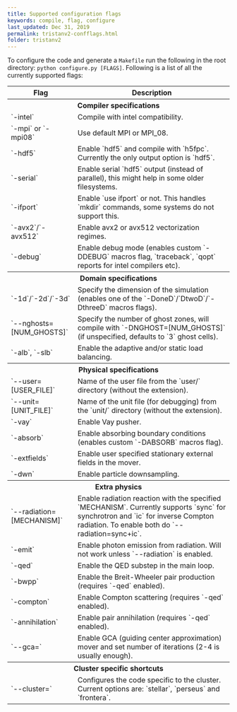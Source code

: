 ```yaml
---
title: Supported configuration flags
keywords: compile, flag, configure
last_updated: Dec 31, 2019
permalink: tristanv2-confflags.html
folder: tristanv2
---
```


To configure the code and generate a `Makefile` run the following in the root directory: `python configure.py [FLAGS]`. Following is a list of all the currently supported flags:

<table>
<colgroup>
<col width="30%" />
<col width="70%" />
</colgroup>
<thead>
<tr class="header">
<th>Flag</th>
<th>Description</th>
</tr>
</thead>
<tbody>


<tr class="header">
  <th colspan="2">Compiler specifications</th>
</tr>
<tr>
  <td markdown="span">
    `-intel`
  </td>
  <td markdown="span">
    Compile with intel compatibility.
  </td>
</tr>
<tr>
  <td markdown="span">
    `-mpi` or `-mpi08`
  </td>
  <td markdown="span">
    Use default MPI or MPI_08.
  </td>
</tr>
<tr>
  <td markdown="span">
    `-hdf5`
  </td>
  <td markdown="span">
    Enable `hdf5` and compile with `h5fpc`. Currently the only output option is `hdf5`.
  </td>
</tr>
<tr>
  <td markdown="span">
    `-serial`
  </td>
  <td markdown="span">
    Enable serial `hdf5` output (instead of parallel), this might help in some older filesystems.
  </td>
</tr>

<tr>
  <td markdown="span">
    `-ifport`
  </td>
  <td markdown="span">
    Enable `use ifport` or not. This handles `mkdir` commands, some systems do not support this.
  </td>
</tr>
<tr>
  <td markdown="span">
    `-avx2`/`-avx512`
  </td>
  <td markdown="span">
    Enable avx2 or avx512 vectorization regimes.
  </td>
</tr>

<tr>
  <td markdown="span">
    `-debug`
  </td>
  <td markdown="span">
    Enable debug mode (enables custom `-DDEBUG` macros flag, `traceback`, `qopt` reports for intel compilers etc).
  </td>
</tr>

<tr class="header">
  <th colspan="2">Domain specifications</th>
</tr>
<tr>
  <td markdown="span">
    `-1d`/`-2d`/`-3d`
  </td>
  <td markdown="span">
    Specify the dimension of the simulation (enables one of the `-DoneD`/`DtwoD`/`-DthreeD` macros flags).
  </td>
</tr>
<tr>
  <td markdown="span">
    `--nghosts=[NUM_GHOSTS]`
  </td>
  <td markdown="span">
    Specify the number of ghost zones, will compile with `-DNGHOST=[NUM_GHOSTS]` (if unspecified, defaults to `3` ghost cells).
  </td>
</tr>
<tr>
  <td markdown="span">
    `-alb`, `-slb`
  </td>
  <td markdown="span">
    Enable the adaptive and/or static load balancing.
  </td>
</tr>

<tr class="header">
  <th colspan="2">Physical specifications</th>
</tr>
<tr>
  <td markdown="span">
    `--user=[USER_FILE]`
  </td>
  <td markdown="span">
    Name of the user file from the `user/` directory (without the extension).
  </td>
</tr>
<tr>
  <td markdown="span">
    `--unit=[UNIT_FILE]`
  </td>
  <td markdown="span">
    Name of the unit file (for debugging) from the `unit/` directory (without the extension).
  </td>
</tr>
<tr>
  <td markdown="span">
    `-vay`
  </td>
  <td markdown="span">
    Enable Vay pusher.
  </td>
</tr>
<tr>
  <td markdown="span">
    `-absorb`
  </td>
  <td markdown="span">
    Enable absorbing boundary conditions (enables custom `-DABSORB` macros flag).
  </td>
</tr>
<tr>
  <td markdown="span">
    `-extfields`
  </td>
  <td markdown="span">
    Enable user specified stationary external fields in the mover.
  </td>
</tr>
<tr>
  <td markdown="span">
    `-dwn`
  </td>
  <td markdown="span">
    Enable particle downsampling.
  </td>
</tr>

<tr class="header">
  <th colspan="2">Extra physics</th>
</tr>
<tr>
  <td markdown="span">
    `--radiation=[MECHANISM]`
  </td>
  <td markdown="span">
    Enable radiation reaction with the specified `MECHANISM`. Currently supports `sync` for synchrotron and `ic` for inverse Compton radiation. To enable both do `--radiation=sync+ic`.
  </td>
</tr>
<tr>
  <td markdown="span">
    `-emit`
  </td>
  <td markdown="span">
    Enable photon emission from radiation. Will not work unless `--radiation` is enabled.
  </td>
</tr>
<tr>
  <td markdown="span">
    `-qed`
  </td>
  <td markdown="span">
    Enable the QED substep in the main loop.
  </td>
</tr>
<tr>
  <td markdown="span">
    `-bwpp`
  </td>
  <td markdown="span">
    Enable the Breit-Wheeler pair production (requires `-qed` enabled).
  </td>
</tr>
<tr>
  <td markdown="span">
    `-compton`
  </td>
  <td markdown="span">
    Enable Compton scattering (requires `-qed` enabled).
  </td>
</tr>
<tr>
  <td markdown="span">
    `-annihilation`
  </td>
  <td markdown="span">
    Enable pair annihilation (requires `-qed` enabled).
  </td>
</tr>
<tr>
  <td markdown="span">
    `--gca=<NITER>`
  </td>
  <td markdown="span">
    Enable GCA (guiding center approximation) mover and set number of iterations (2-4 is usually enough).
  </td>
</tr>


<tr class="header">
  <th colspan="2">Cluster specific shortcuts</th>
</tr>
<tr>
  <td markdown="span">
    `--cluster=<CLUSTER>`
  </td>
  <td markdown="span">
    Configures the code specific to the cluster. Current options are: `stellar`, `perseus` and `frontera`.
  </td>
</tr>


</tbody>
</table>
